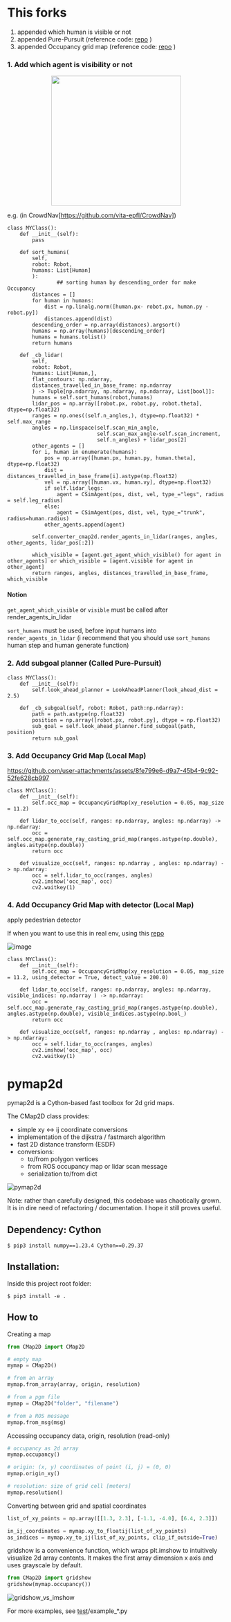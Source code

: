 # This forks

1. appended which human is visible or not
2. appended Pure-Pursuit (reference code: [repo](https://github.com/TempleRAIL/drl_vo_nav) )
3. appended Occupancy grid map (reference code: [repo](https://github.com/AtsushiSakai/PythonRobotics) )

### 1. Add which agent is visibility or not ###

<p align="center">
<img src="https://github.com/user-attachments/assets/a1bfef5c-02d9-4d1b-b0cd-820a6395f164"  width="300" height="300"/>
</p>

e.g. (in CrowdNav[https://github.com/vita-epfl/CrowdNav])

```
class MYClass():
    def __init__(self):
        pass

    def sort_humans(
        self,
        robot: Robot,
        humans: List[Human]
        ):
                ## sorting human by descending_order for make Occupancy 
        distances = []
        for human in humans:
            dist = np.linalg.norm([human.px- robot.px, human.py - robot.py])
            distances.append(dist)
        descending_order = np.array(distances).argsort()
        humans = np.array(humans)[descending_order]
        humans = humans.tolist()
        return humans 

    def _cb_lidar(
        self, 
        robot: Robot, 
        humans: List[Human,], 
        flat_contours: np.ndarray,
        distances_travelled_in_base_frame: np.ndarray
        ) -> Tuple[np.ndarray, np.ndarray, np.ndarray, List[bool]]:
        humans = self.sort_humans(robot,humans)
        lidar_pos = np.array([robot.px, robot.py, robot.theta], dtype=np.float32)
        ranges = np.ones((self.n_angles,), dtype=np.float32) * self.max_range
        angles = np.linspace(self.scan_min_angle,
                             self.scan_max_angle-self.scan_increment,
                             self.n_angles) + lidar_pos[2]
        other_agents = []
        for i, human in enumerate(humans):
            pos = np.array([human.px, human.py, human.theta], dtype=np.float32)
            dist = distances_travelled_in_base_frame[i].astype(np.float32)
            vel = np.array([human.vx, human.vy], dtype=np.float32)
            if self.lidar_legs:
                agent = CSimAgent(pos, dist, vel, type_="legs", radius = self.leg_radius)
            else:
                agent = CSimAgent(pos, dist, vel, type_="trunk", radius=human.radius)
            other_agents.append(agent)

        self.converter_cmap2d.render_agents_in_lidar(ranges, angles, other_agents, lidar_pos[:2])

        which_visible = [agent.get_agent_which_visible() for agent in other_agents] or which_visible = [agent.visible for agent in other_agent]
        return ranges, angles, distances_travelled_in_base_frame, which_visible

```

#### Notion #### 

```get_agent_which_visible``` or ```visible``` must be called after render_agents_in_lidar

```sort_humans``` must be used, before input humans into ```render_agents_in_lidar``` (i recommend that you should use ```sort_humans``` human step and human generate function)


### 2. Add subgoal planner (Called Pure-Pursuit) ###


```
class MYClass():
    def __init__(self):
        self.look_ahead_planner = LookAheadPlanner(look_ahead_dist = 2.5)

    def _cb_subgoal(self, robot: Robot, path:np.ndarray):
        path = path.astype(np.float32)
        position = np.array([robot.px, robot.py], dtype = np.float32)
        sub_goal = self.look_ahead_planner.find_subgoal(path, position)
        return sub_goal 
```
### 3. Add Occupancy Grid Map (Local Map)

https://github.com/user-attachments/assets/8fe799e6-d9a7-45b4-9c92-52fe628cb997

```
class MYClass():
    def __init__(self):
        self.occ_map = OccupancyGridMap(xy_resolution = 0.05, map_size = 11.2)

    def lidar_to_occ(self, ranges: np.ndarray, angles: np.ndarray) -> np.ndarray:
        occ = self.occ_map.generate_ray_casting_grid_map(ranges.astype(np.double), angles.astype(np.double))
        return occ

    def visualize_occ(self, ranges: np.ndarray , angles: np.ndarray) -> np.ndarray:
        occ = self.lidar_to_occ(ranges, angles)
        cv2.imshow('occ_map', occ)
        cv2.waitkey(1)
```


### 4. Add Occupancy Grid Map with detector (Local Map)

apply pedestrian detector 

If when you want to use this in real env, using this [repo](https://github.com/VisualComputingInstitute/2D_lidar_person_detection)


![image](https://github.com/user-attachments/assets/bb380c63-dd22-454f-967b-28fa895840b0)


```
class MYClass():
    def __init__(self):
        self.occ_map = OccupancyGridMap(xy_resolution = 0.05, map_size = 11.2, using_detector = True, detect_value = 200.0)

    def lidar_to_occ(self, ranges: np.ndarray, angles: np.ndarray, visible_indices: np.ndarray ) -> np.ndarray:
        occ = self.occ_map.generate_ray_casting_grid_map(ranges.astype(np.double), angles.astype(np.double), visible_indices.astype(np.bool_)
        return occ

    def visualize_occ(self, ranges: np.ndarray , angles: np.ndarray) -> np.ndarray:
        occ = self.lidar_to_occ(ranges, angles)
        cv2.imshow('occ_map', occ)
        cv2.waitkey(1)
```

# pymap2d

pymap2d is a Cython-based fast toolbox for 2d grid maps.

The CMap2D class provides:
- simple xy <-> ij coordinate conversions
- implementation of the dijkstra / fastmarch algorithm
- fast 2D distance transform (ESDF)
- conversions:
  - to/from polygon vertices
  - from ROS occupancy map or lidar scan message
  - serialization to/from dict

![pymap2d](media/pymap2d.png)

Note: rather than carefully designed, this codebase was chaotically grown. 
It is in dire need of refactoring / documentation. I hope it still proves useful.

## Dependency: Cython
```
$ pip3 install numpy==1.23.4 Cython==0.29.37
```

## Installation:
Inside this project root folder:
```
$ pip3 install -e .
```

## How to

Creating a map

```python
from CMap2D import CMap2D

# empty map
mymap = CMap2D()

# from an array
mymap.from_array(array, origin, resolution)

# from a pgm file
mymap = CMap2D("folder", "filename")

# from a ROS message
mymap.from_msg(msg)
```

Accessing occupancy data, origin, resolution (read-only)

```python
# occupancy as 2d array
mymap.occupancy()

# origin: (x, y) coordinates of point (i, j) = (0, 0)
mymap.origin_xy()

# resolution: size of grid cell [meters]
mymap.resolution()
```

Converting between grid and spatial coordinates

```python
list_of_xy_points = np.array([[1.3, 2.3], [-1.1, -4.0], [6.4, 2.3]])

in_ij_coordinates = mymap.xy_to_floatij(list_of_xy_points)
as_indices = mymap.xy_to_ij(list_of_xy_points, clip_if_outside=True)
```

gridshow is a convenience function, which wraps plt.imshow to intuitively visualize 2d array contents.
It makes the first array dimension x axis and uses grayscale by default.

```python
from CMap2D import gridshow
gridshow(mymap.occupancy())
```

![gridshow_vs_imshow](media/gridshow_vs_imshow.png)


For more examples, see [test](test)/example_*.py

